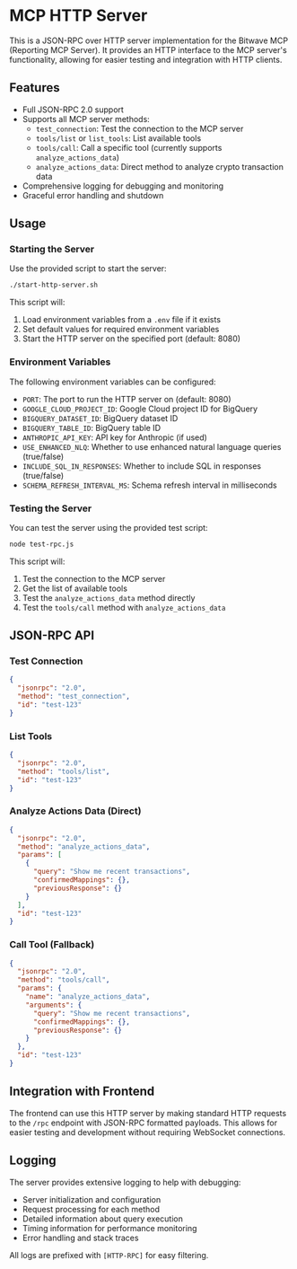# MCP HTTP Server

This is a JSON-RPC over HTTP server implementation for the Bitwave MCP (Reporting MCP Server). It provides an HTTP interface to the MCP server's functionality, allowing for easier testing and integration with HTTP clients.

## Features

- Full JSON-RPC 2.0 support
- Supports all MCP server methods:
  - `test_connection`: Test the connection to the MCP server
  - `tools/list` or `list_tools`: List available tools
  - `tools/call`: Call a specific tool (currently supports `analyze_actions_data`)
  - `analyze_actions_data`: Direct method to analyze crypto transaction data
- Comprehensive logging for debugging and monitoring
- Graceful error handling and shutdown

## Usage

### Starting the Server

Use the provided script to start the server:

```bash
./start-http-server.sh
```

This script will:
1. Load environment variables from a `.env` file if it exists
2. Set default values for required environment variables
3. Start the HTTP server on the specified port (default: 8080)

### Environment Variables

The following environment variables can be configured:

- `PORT`: The port to run the HTTP server on (default: 8080)
- `GOOGLE_CLOUD_PROJECT_ID`: Google Cloud project ID for BigQuery
- `BIGQUERY_DATASET_ID`: BigQuery dataset ID
- `BIGQUERY_TABLE_ID`: BigQuery table ID
- `ANTHROPIC_API_KEY`: API key for Anthropic (if used)
- `USE_ENHANCED_NLQ`: Whether to use enhanced natural language queries (true/false)
- `INCLUDE_SQL_IN_RESPONSES`: Whether to include SQL in responses (true/false)
- `SCHEMA_REFRESH_INTERVAL_MS`: Schema refresh interval in milliseconds

### Testing the Server

You can test the server using the provided test script:

```bash
node test-rpc.js
```

This script will:
1. Test the connection to the MCP server
2. Get the list of available tools
3. Test the `analyze_actions_data` method directly
4. Test the `tools/call` method with `analyze_actions_data`

## JSON-RPC API

### Test Connection

```json
{
  "jsonrpc": "2.0",
  "method": "test_connection",
  "id": "test-123"
}
```

### List Tools

```json
{
  "jsonrpc": "2.0",
  "method": "tools/list",
  "id": "test-123"
}
```

### Analyze Actions Data (Direct)

```json
{
  "jsonrpc": "2.0",
  "method": "analyze_actions_data",
  "params": [
    {
      "query": "Show me recent transactions",
      "confirmedMappings": {},
      "previousResponse": {}
    }
  ],
  "id": "test-123"
}
```

### Call Tool (Fallback)

```json
{
  "jsonrpc": "2.0",
  "method": "tools/call",
  "params": {
    "name": "analyze_actions_data",
    "arguments": {
      "query": "Show me recent transactions",
      "confirmedMappings": {},
      "previousResponse": {}
    }
  },
  "id": "test-123"
}
```

## Integration with Frontend

The frontend can use this HTTP server by making standard HTTP requests to the `/rpc` endpoint with JSON-RPC formatted payloads. This allows for easier testing and development without requiring WebSocket connections.

## Logging

The server provides extensive logging to help with debugging:
- Server initialization and configuration
- Request processing for each method
- Detailed information about query execution
- Timing information for performance monitoring
- Error handling and stack traces

All logs are prefixed with `[HTTP-RPC]` for easy filtering.
